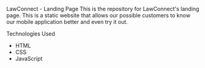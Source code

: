 LawConnect - Landing Page
This is the repository for LawConnect's landing page. This is a static website that allows our possible customers to know our mobile application better and even try it out.

Technologies Used
* HTML
* CSS
* JavaScript
